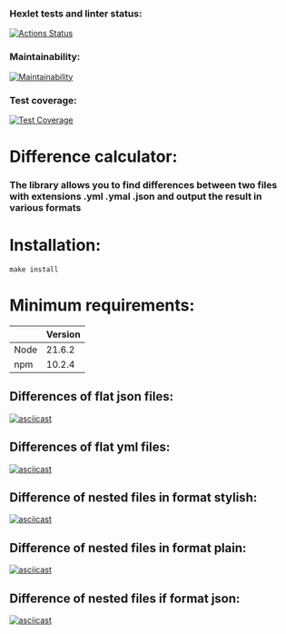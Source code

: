 ### Hexlet tests and linter status:
[![Actions Status](https://github.com/Mihunchik1/fullstack-javascript-project-46/actions/workflows/hexlet-check.yml/badge.svg)](https://github.com/Mihunchik1/fullstack-javascript-project-46/actions)

### Maintainability:
[![Maintainability](https://api.codeclimate.com/v1/badges/87a0b20c0a4d8c1563f3/maintainability)](https://codeclimate.com/github/Mihunchik1/fullstack-javascript-project-46/maintainability)

### Test coverage:
[![Test Coverage](https://api.codeclimate.com/v1/badges/87a0b20c0a4d8c1563f3/test_coverage)](https://codeclimate.com/github/Mihunchik1/fullstack-javascript-project-46/test_coverage)

# Difference calculator:
### The library allows you to find differences between two files with extensions .yml .ymal .json and output the result in various formats

# Installation:
```
make install
```

# Minimum requirements:
||Version|
|--|--|
|Node|21.6.2|
|npm|10.2.4|

## Differences of flat json files:
[![asciicast](https://asciinema.org/a/E9G0Sw0aKZ7LCwlNFBAsLKPWA.svg)](https://asciinema.org/a/E9G0Sw0aKZ7LCwlNFBAsLKPWA)

## Differences of flat yml files:
[![asciicast](https://asciinema.org/a/N4Z2XTM5KHUF2idSJVO3ryiFb.svg)](https://asciinema.org/a/N4Z2XTM5KHUF2idSJVO3ryiFb)

## Difference of nested files in format stylish:
[![asciicast](https://asciinema.org/a/ZhkpzkQOCekrJidd2YM3PXSoH.svg)](https://asciinema.org/a/ZhkpzkQOCekrJidd2YM3PXSoH)

## Difference of nested files in format plain:
[![asciicast](https://asciinema.org/a/ZMECaoLGTzSzytPptLSBLZBzC.svg)](https://asciinema.org/a/ZMECaoLGTzSzytPptLSBLZBzC)

## Difference of nested files if format json:
[![asciicast](https://asciinema.org/a/y60OWWGtBG7rEqYQgM24wLrN6.svg)](https://asciinema.org/a/y60OWWGtBG7rEqYQgM24wLrN6)
